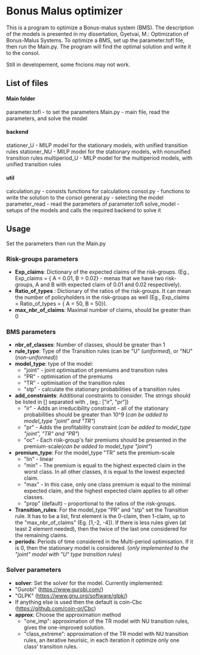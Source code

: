 # Bonus Malus optimizer

This is a program to optimize a Bonus-malus system (BMS). The description of the models is presented in my dissertation, Gyetvai, M.: Optimization of Bonus-Malus Systems.
To optimize a BMS, set up the parameter.tofl file, then run the Main.py. The program will find the optimal solution and write it to the consol. 

Still in developement, some fncions may not work.



## List of files
#### Main folder
parameter.tofl - to set the parameters
Main.py - main file, read the parameters, and solve the model

#### backend 
stationer_U -  MILP model for the stationary models, with unified transition rules
stationer_NU - MILP model for the stationary models, with nonunified transition rules
multiperiod_U -  MILP model for the multiperiod models, with unified transition rules

#### util
calculation.py - consists functions for calculations
consol.py - functions to write the solution to the consol
general.py - selecting the model
parameter_read - read the parameters of parameter.tofl
solve_model - setups of the models and calls the required backend to solve it


## Usage
Set the parameters then run the Main.py

### Risk-groups parameters 
- **Exp_claims**: Dictionary of the expected claims of the risk-groups. (Eg., Exp_claims = { A = 0.01,  B = 0.02} - menas that we have two risk-groups, A and B with expected claim               of 0.01 and 0.02 respectively).
- **Ratio_of_types** :  Dictionary of the ratios of the risk-groups. It can mean the number of policyholders in the risk-groups as well (Eg., Exp_claims = Ratio_of_types =  { A = 50,  B = 50}).
- **max_nbr_of_claims**:  Maximal number of claims, should be greater than 0

### BMS parameters
- **nbr_of_classes**: Number of classes, should be greater than 1
- **rule_type**:  Type of the Transition rules (can be "U" (_uniformed_), or "NU" (_non-uniformed_))
- **model_type**: type of the model:
    - "joint" - joint optimisation of premiums and transition rules
    - "PR"    - optimisation of the premiums
    - "TR"    - optimisation of the transition rules
    - "stp"   - calculate the stationary probabilities of a transition rules
- **add_constraints**: Additional constraints to consider. The strings should be listed in [] separated with , (eg.: ["ir", "pr"])
    - "ir" - Adds an irreducibility constraint - all of the stationary probabilities should be greater than 10^9 (_can be added to model_type "joint" and "TR"_)
    - "pr" - Adds the profitability constraint (_can be added to model_type "joint", "TR" and "PR"_)
    - "oc" - Each risk-group's fair premiums should be presented in the premium-scale(_can be added to model_type "joint"_)
- **premium_type**: For the model_type "TR" sets the premium-scale
  - "lin" - linear
  - "min" - The premium is equal to the highest expected claim in the worst class. In all other classes, it is equal to the lowest expected claim.
  - "max" - In this case, only one class premium is equal to the minimal expected claim, and the highest expected claim applies to all other classes.
  - "prop" (default) - proportional to the ratios of the risk-groups.
- **Transition_rules**:   For the model_type "PR" and "stp" set the Transition rule. It has to be a list, first element is the 0-claim, then 1-claim, up to the          "max_nbr_of_claims" (Eg. [1,-2, -4]). If there is less rules given (at least 2 element needed), then the twice of the last one considered for the remaining claims.
- **periods**: Periods of time considered in the Multi-period optimisation. If it is 0, then the stationary model is considered. (_only implemented to the "joint" model with "U" type transition rules)_

### Solver parameters
- **solver**: Set the solver for the model. Currently implemented:
- "Gurobi" (https://www.gurobi.com/)
- "GLPK" (https://www.gnu.org/software/glpk/)
- If anything else is used then the default is coin-Cbc (https://github.com/coin-or/Cbc)
- **approx**: Choose the approximation method
    - "one_imp": approximation of the TR model with NU transition rules, gives the one-improved solution.
    - "class_extreme": approximation of the TR model with NU transition rules, an iterative heurisic, in each iteration it optimize only one class' transition rules. 
